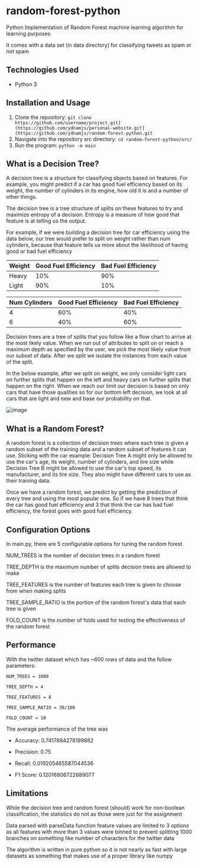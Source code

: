 # random-forest-python
Python Implementation of Random Forest machine learning algorithm for learning purposes

It comes with a data set (in data directory) for classifying tweets as spam or not spam

## Technologies Used
- Python 3

## Installation and Usage
1. Clone the repository: `git clone https://github.com/username/project.git](https://github.com/ydnamjs/personal-website.git](https://github.com/ydnamjs/random-forest-python.git`
2. Navigate into the repository src directory: `cd random-forest-python/src/`
3. Run the program: `python -m main`

## What is a Decision Tree?
A decision tree is a structure for classifying objects based on features. For example, you might predict if a car has good fuel efficiency based on its weight, the number of cylinders in its engine, how old it is and a number of other things.

The decision tree is a tree structure of splits on these features to try and maximize entropy of a decision. Entropy is a measure of how good that feature is at telling us the output. 

For example, if we were building a decision tree for car efficiency using the data below, our tree would prefer to split on weight rather than num cylinders, because that feature tells us more about the likelihood of having good or bad fuel efficiency

| Weight | Good Fuel Efficiency | Bad Fuel Efficiency |
| --- | --- | ----------- |
| Heavy | 10% | 90% |
| Light | 90% | 10% |

| Num Cylinders | Good Fuel Efficiency | Bad Fuel Efficiency |
| --- | --- | ----------- |
| 4 | 60% | 40% |
| 6 | 40% | 60% |

Decision trees are a tree of splits that you follow like a flow chart to arrive at the most likely value. When we run out of attributes to split on or reach a maximum depth as specified by the user, we pick the most likely value from our subset of data. After we split we isolate the instances from each value of the split. 

In the below example, after we split on weight, we only consider light cars on further splits that happen on the left and heavy cars on further splits that happen on the right. When we reach our limit our decision is based on only cars that have those qualities so for our bottom left decision, we look at all cars that are light and new and base our probability on that.

![image](https://github.com/ydnamjs/random-forest-python/assets/79230564/bcdce79f-64c8-4c36-b8b3-334930951c50)

## What is a Random Forest?

A random forest is a collection of decision trees where each tree is given a random subset of the training data and a random subset of features it can use. Sticking with the car example: Decision Tree A might only be allowed to use the car's age, its weight, number of cylinders, and tire size while Decision Tree B might be allowed to use the car's top speed, its manufacturer, and its tire size. They also might have different cars to use as their training data.

Once we have a random forest, we predict by getting the prediction of every tree and using the most popular one. So if we have 8 trees that think the car has good fuel efficiency and 3 that think the car has bad fuel efficiency, the forest goes with good fuel efficiency.

## Configuration Options

In main.py, there are 5 configurable options for tuning the random forest

NUM_TREES is the number of decision trees in a random forest

TREE_DEPTH is the maximum number of splits decision trees are allowed to make

TREE_FEATURES is the number of features each tree is given to choose from when making splits

TREE_SAMPLE_RATIO is the portion of the random forest's data that each tree is given

FOLD_COUNT is the number of folds used for testing the effectiveness of the random forest

## Performance

With the twitter dataset which has ~600 rows of data and the follow parameters:

`NUM_TREES = 1000`

`TREE_DEPTH = 4`

`TREE_FEATURES = 8`

`TREE_SAMPLE_RATIO = 30/100`

`FOLD_COUNT = 10`

The average performance of the tree was

- Accuracy: 0.7417884278199882

- Precision: 0.75

- Recall: 0.019205465587044536

- F1 Score: 0.12016806722689077

## Limitations

While the decision tree and random forest (should) work for non-boolean classification, the statistics do not as those were just for the assignment

Data parsed with parseData function feature values are limited to 3 options as all features with more than 3 values were binned to prevent splitting 1000 branches on something like number of characters for the twitter data

The algorithm is written in pure python so it is not nearly as fast with large datasets as something that makes use of a proper library like numpy
